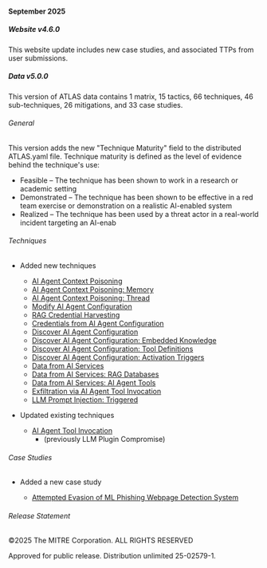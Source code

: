 #### September 2025

##### Website v4.6.0

This website update includes new case studies, and associated TTPs from user submissions.

##### Data v5.0.0

This version of ATLAS data contains 1 matrix, 15 tactics, 66 techniques, 46 sub-techniques, 26 mitigations, and 33 case studies.

###### General

This version adds the new "Technique Maturity" field to the distributed ATLAS.yaml file. Technique maturity is defined as the level of evidence behind the technique's use:
- Feasible – The technique has been shown to work in a research or academic setting
- Demonstrated – The technique has been shown to be effective in a red team exercise or demonstration on a realistic AI-enabled system
- Realized – The technique has been used by a threat actor in a real-world incident targeting an AI-enab

###### Techniques

- Added new techniques

  - [AI Agent Context Poisoning](/techniques/AML.T0080)
  - [AI Agent Context Poisoning: Memory](/techniques/AML.T0080.001)
  - [AI Agent Context Poisoning: Thread](/techniques/AML.T0080.001)
  - [Modify AI Agent Configuration](/techniques/AML.T0081)
  - [RAG Credential Harvesting](/techniques/AML.T0082)
  - [Credentials from AI Agent Configuration](/techniques/AML.T0083)
  - [Discover AI Agent Configuration](/techniques/AML.T0084)
  - [Discover AI Agent Configuration: Embedded Knowledge](/techniques/AML.T0084.000)
  - [Discover AI Agent Configuration: Tool Definitions](/techniques/AML.T0084.001)
  - [Discover AI Agent Configuration: Activation Triggers](/techniques/AML.T0084.002)
  - [Data from AI Services](/techniques/AML.T0085)
  - [Data from AI Services: RAG Databases](/techniques/AML.T0085.000)
  - [Data from AI Services: AI Agent Tools](/techniques/AML.T0085.001)
  - [Exfiltration via AI Agent Tool Invocation](/techniques/AML.T0086)
  - [LLM Prompt Injection: Triggered](/techniques/AML.T0051.002)

- Updated existing techniques

  - [AI Agent Tool Invocation](/techniques/AML.T0053)
    - (previously LLM Plugin Compromise)

###### Case Studies

- Added a new case study

  - [Attempted Evasion of ML Phishing Webpage Detection System](/studies/AML.CS0032)

###### Release Statement

©2025 The MITRE Corporation. ALL RIGHTS RESERVED

Approved for public release. Distribution unlimited 25-02579-1.

